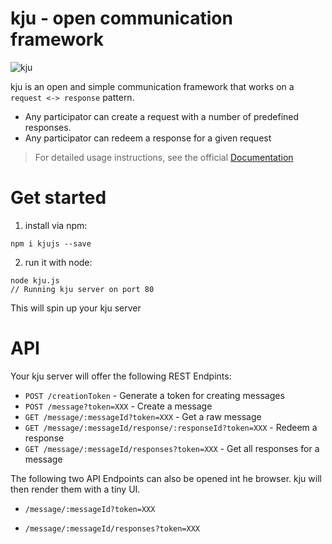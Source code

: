 # kju - open communication framework

![kju](https://kju-org.github.io/kju-header.png "kju")

kju is an open and simple communication framework that works on a `request <-> response` pattern. 

* Any participator can create a request with a number of predefined responses.
* Any participator can redeem a response for a given request

> For detailed usage instructions, see the official [Documentation](https://kju-org.github.io)

# Get started

1. install via npm:

```shell
npm i kjujs --save
```

2. run it with node:

```shell
node kju.js
// Running kju server on port 80
```

This will spin up your kju server

# API

Your kju server will offer the following REST Endpints:


* `POST /creationToken` - Generate a token for creating messages
* `POST /message?token=XXX` - Create a message
* `GET /message/:messageId?token=XXX` - Get a raw message
* `GET /message/:messageId/response/:responseId?token=XXX` - Redeem a response
* `GET /message/:messageId/responses?token=XXX` - Get all responses for a message


The following two API Endpoints can also be opened int he browser. kju will then render them with a tiny UI.

* `/message/:messageId?token=XXX` 

* `/message/:messageId/responses?token=XXX` 
